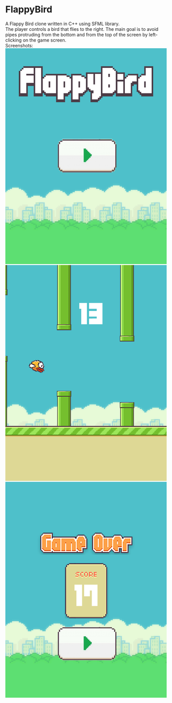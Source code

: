 # FlappyBird
A Flappy Bird clone written in C++ using SFML library.  
The player controls a bird that flies to the right. The main goal is to avoid pipes protruding from the bottom and from the top of the screen by left-clicking on the game screen.  
Screenshots:  
![Alt text](/img/img1.png?raw=true "Main Menu")  
![Alt text](/img/img2.png?raw=true "Game Screen")  
![Alt text](/img/img3.png?raw=true "Game Over")
